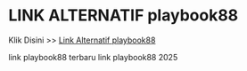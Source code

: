 # LINK ALTERNATIF playbook88

Klik Disini >> <a href="https://linksto.pages.dev/">Link Alternatif playbook88 </a>

link playbook88 terbaru
link playbook88 2025